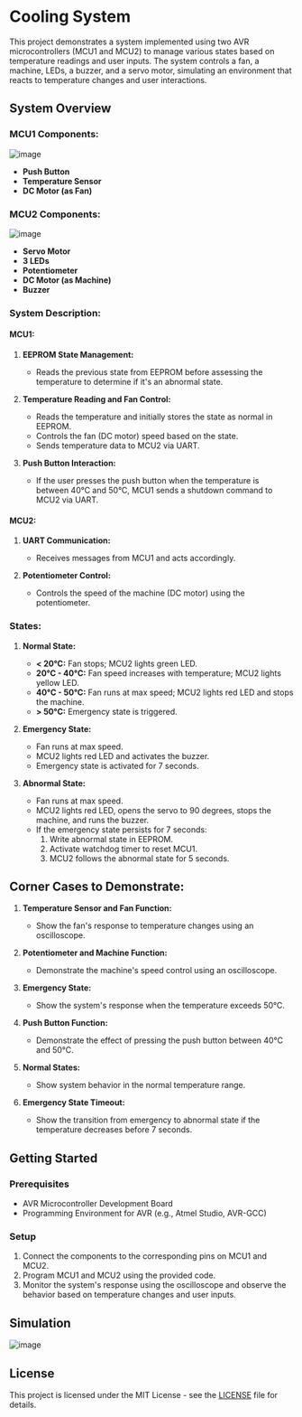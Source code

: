 # Cooling System

This project demonstrates a system implemented using two AVR microcontrollers (MCU1 and MCU2) to manage various states based on temperature readings and user inputs. The system controls a fan, a machine, LEDs, a buzzer, and a servo motor, simulating an environment that reacts to temperature changes and user interactions.

## System Overview

### MCU1 Components:
![image](https://github.com/user-attachments/assets/49cbdc66-aa3e-48cf-afb1-dea95b40f4d2)

- **Push Button**
- **Temperature Sensor**
- **DC Motor (as Fan)**

### MCU2 Components:
![image](https://github.com/user-attachments/assets/0e33184c-6d1b-4fa9-b13f-399baa9a1cd8)

- **Servo Motor**
- **3 LEDs**
- **Potentiometer**
- **DC Motor (as Machine)**
- **Buzzer**

### System Description:

#### MCU1:
1. **EEPROM State Management:** 
   - Reads the previous state from EEPROM before assessing the temperature to determine if it's an abnormal state.
   
2. **Temperature Reading and Fan Control:** 
   - Reads the temperature and initially stores the state as normal in EEPROM.
   - Controls the fan (DC motor) speed based on the state.
   - Sends temperature data to MCU2 via UART.

3. **Push Button Interaction:** 
   - If the user presses the push button when the temperature is between 40°C and 50°C, MCU1 sends a shutdown command to MCU2 via UART.

#### MCU2:
1. **UART Communication:** 
   - Receives messages from MCU1 and acts accordingly.

2. **Potentiometer Control:** 
   - Controls the speed of the machine (DC motor) using the potentiometer.

### States:

1. **Normal State:**
   - **< 20°C:** Fan stops; MCU2 lights green LED.
   - **20°C - 40°C:** Fan speed increases with temperature; MCU2 lights yellow LED.
   - **40°C - 50°C:** Fan runs at max speed; MCU2 lights red LED and stops the machine.
   - **> 50°C:** Emergency state is triggered.

2. **Emergency State:**
   - Fan runs at max speed.
   - MCU2 lights red LED and activates the buzzer.
   - Emergency state is activated for 7 seconds.

3. **Abnormal State:**
   - Fan runs at max speed.
   - MCU2 lights red LED, opens the servo to 90 degrees, stops the machine, and runs the buzzer.
   - If the emergency state persists for 7 seconds:
     1. Write abnormal state in EEPROM.
     2. Activate watchdog timer to reset MCU1.
     3. MCU2 follows the abnormal state for 5 seconds.

## Corner Cases to Demonstrate:

1. **Temperature Sensor and Fan Function:** 
   - Show the fan's response to temperature changes using an oscilloscope.
   
2. **Potentiometer and Machine Function:** 
   - Demonstrate the machine's speed control using an oscilloscope.
   
3. **Emergency State:** 
   - Show the system's response when the temperature exceeds 50°C.
   
4. **Push Button Function:** 
   - Demonstrate the effect of pressing the push button between 40°C and 50°C.
   
5. **Normal States:** 
   - Show system behavior in the normal temperature range.

6. **Emergency State Timeout:** 
   - Show the transition from emergency to abnormal state if the temperature decreases before 7 seconds.

## Getting Started

### Prerequisites
- AVR Microcontroller Development Board
- Programming Environment for AVR (e.g., Atmel Studio, AVR-GCC)

### Setup
1. Connect the components to the corresponding pins on MCU1 and MCU2.
2. Program MCU1 and MCU2 using the provided code.
3. Monitor the system's response using the oscilloscope and observe the behavior based on temperature changes and user inputs.

## Simulation 
![image](https://github.com/user-attachments/assets/71442d29-75cf-4a32-bcdc-fd88b373ba5f)

## License
This project is licensed under the MIT License - see the [LICENSE](LICENSE) file for details.

